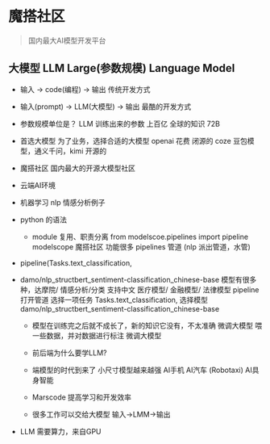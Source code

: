 # 魔搭社区
> 国内最大AI模型开发平台

## 大模型 LLM Large(参数规模) Language Model
- 输入 -> code(编程) -> 输出 传统开发方式
- 输入(prompt) -> LLM(大模型) -> 输出 最酷的开发方式 
- 参数规模单位是？ LLM 训练出来的参数 上百亿 全球的知识  72B

- 首选大模型
  为了业务，选择合适的大模型
    openai 花费 闭源的
    coze 豆包模型，通义千问，kimi 开源的
- 魔搭社区 
  国内最大的开源大模型社区

- 云端AI环境
- 机器学习 nlp
  情感分析例子 
- python 的语法
  - module 复用、职责分离
   from modelscoe.pipelines import pipeline
   modelscope 魔搭社区 功能很多 pipelines 管道 (nlp 派出管道，水管) 

- pipeline(Tasks.text_classification,
- damo/nlp_structbert_sentiment-classification_chinese-base
  模型有很多种，达摩院/ 情感分析/分类 支持中文
  医疗模型/ 金融模型/ 法律模型
  pipeline 打开管道
  选择一项任务 Tasks.text_classification,
  选择模型 damo/nlp_structbert_sentiment-classification_chinese-base

  - 模型在训练完之后就不成长了，新的知识它没有，不太准确
    微调大模型  喂一些数据，并对数据进行标注 微调大模型

  - 前后端为什么要学LLM?
   - 端模型的时代到来了 
     小尺寸模型越来越强 AI手机 AI汽车 (Robotaxi) AI具身智能 
   - Marscode 提高学习和开发效率
   - 很多工作可以交给大模型
     输入->LMM->输出

 - LLM 需要算力，来自GPU